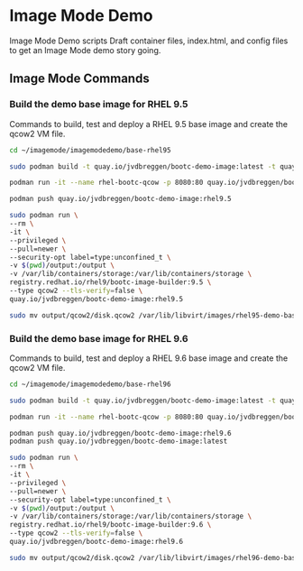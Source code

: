 # Image Mode Demo

Image Mode Demo scripts
Draft container files, index.html, and config files to get an Image Mode demo story going.

## Image Mode Commands

### Build the demo base image for RHEL 9.5

Commands to build, test and deploy a RHEL 9.5 base image and create the qcow2 VM file.

```bash
cd ~/imagemode/imagemodedemo/base-rhel95

sudo podman build -t quay.io/jvdbreggen/bootc-demo-image:latest -t quay.io/jvdbreggen/bootc-demo-image:rhel9.5 -f Containerfile.rhel95

podman run -it --name rhel-bootc-qcow -p 8080:80 quay.io/jvdbreggen/bootc-demo-image:rhel9.5

podman push quay.io/jvdbreggen/bootc-demo-image:rhel9.5

sudo podman run \
--rm \
-it \
--privileged \
--pull=newer \
--security-opt label=type:unconfined_t \
-v $(pwd)/output:/output \
-v /var/lib/containers/storage:/var/lib/containers/storage \
registry.redhat.io/rhel9/bootc-image-builder:9.5 \
--type qcow2 --tls-verify=false \
quay.io/jvdbreggen/bootc-demo-image:rhel9.5

sudo mv output/qcow2/disk.qcow2 /var/lib/libvirt/images/rhel95-demo-base.qcow2

```

### Build the demo base image for RHEL 9.6

Commands to build, test and deploy a RHEL 9.6 base image and create the qcow2 VM file.

```bash
cd ~/imagemode/imagemodedemo/base-rhel96

sudo podman build -t quay.io/jvdbreggen/bootc-demo-image:latest -t quay.io/jvdbreggen/bootc-demo-image:rhel9.6 -f Containerfile.rhel95

podman run -it --name rhel-bootc-qcow -p 8080:80 quay.io/jvdbreggen/bootc-demo-image:rhel9.6

podman push quay.io/jvdbreggen/bootc-demo-image:rhel9.6
podman push quay.io/jvdbreggen/bootc-demo-image:latest

sudo podman run \
--rm \
-it \
--privileged \
--pull=newer \
--security-opt label=type:unconfined_t \
-v $(pwd)/output:/output \
-v /var/lib/containers/storage:/var/lib/containers/storage \
registry.redhat.io/rhel9/bootc-image-builder:9.6 \
--type qcow2 --tls-verify=false \
quay.io/jvdbreggen/bootc-demo-image:rhel9.6

sudo mv output/qcow2/disk.qcow2 /var/lib/libvirt/images/rhel96-demo-base.qcow2

```
